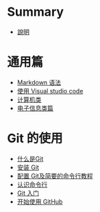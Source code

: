 # Summary

<!-- - [Chapter 1](./chapter_1.md) -->

- [說明](./README.md)

<!-- TODO split to separate docs -->
<!-- - [暑假不发霉手册](./暑假不发霉手册.md) -->

# 通用篇
- [Markdown 语法](./get-started/markdown_syntax.md)
- [使用 Visual studio code](./get-started/vscode.md)
- [计算机类](./get-started/about-cs.md)
- [电子信息类篇](./get-started/about-ei.md)

# Git 的使用
- [什么是Git](./use-git/whatis.md)
- [安装 Git](./use-git/installation.md)
- [配置 Git及简要的命令行教程](./use-git/configure.md)
- [认识命令行](./use-git/hug-cli.md)
- [Git 入门](./use-git/try-git.md)
- [开始使用 GitHub](./use-git/get-started-with-gh.md)
